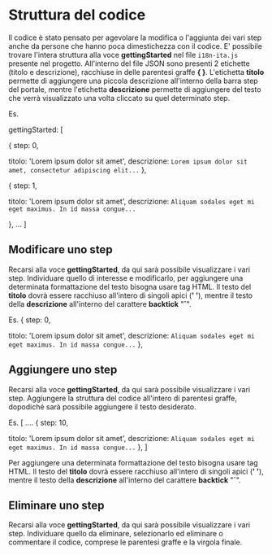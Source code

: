 # Struttura del codice 
Il codice è stato pensato per agevolare la modifica o l'aggiunta dei vari step anche da persone che hanno poca dimestichezza con il codice.
E' possibile trovare l'intera struttura alla voce **gettingStarted** nel file `i18n-ita.js` presente nel progetto.
All'interno del file JSON sono presenti 2 etichette (titolo e descrizione), racchiuse in delle parentesi graffe **{ }**.
L'etichetta **titolo** permette di aggiungere una piccola descrizione all'interno della barra step del portale, mentre l'etichetta **descrizione** permette di aggiungere del testo che verrà visualizzato una volta cliccato su quel determinato step.

Es.

gettingStarted: [

{ step:  0,

titolo:  'Lorem ipsum dolor sit amet',
descrizione:  `Lorem ipsum dolor sit amet, consectetur adipiscing elit...`
},

{
step:  1,

titolo:  'Lorem ipsum dolor sit amet',
descrizione:  `Aliquam sodales eget mi eget maximus. In id massa congue...`

},
...
]

## Modificare uno step
Recarsi alla voce **gettingStarted**, da qui sarà possibile visualizzare i vari step. Individuare quello di  interesse e modificarlo, per aggiungere una determinata formattazione del testo bisogna usare tag HTML. 
Il testo del **titolo** dovrà essere racchiuso all'intero di singoli apici (**' '**), mentre il testo della **descrizione** all'interno del carattere **backtick** "**`**".

Es.
{
step:  0,

titolo:  'Lorem ipsum dolor sit amet',
descrizione:  `Aliquam sodales eget mi eget maximus. In id massa congue...`
},

## Aggiungere uno step

Recarsi alla voce **gettingStarted**, da qui sarà possibile visualizzare i vari step. Aggiungere la struttura del codice all'intero di parentesi graffe, dopodiché sarà possibile aggiungere il testo desiderato.

Es. 
[
....
{
step:  10,

titolo:  'Lorem ipsum dolor sit amet',
descrizione:  `Aliquam sodales eget mi eget maximus. In id massa congue...`
},
]

Per aggiungere una determinata formattazione del testo bisogna usare tag HTML. 
Il testo del **titolo** dovrà essere racchiuso all'intero di singoli apici (**' '**), mentre il testo della **descrizione** all'interno del carattere **backtick** "**`**".

## Eliminare uno step
Recarsi alla voce **gettingStarted**, da qui sarà possibile visualizzare i vari step. Individuare quello da eliminare, selezionarlo ed eliminare o commentare il codice, comprese le parentesi graffe e la virgola finale.
